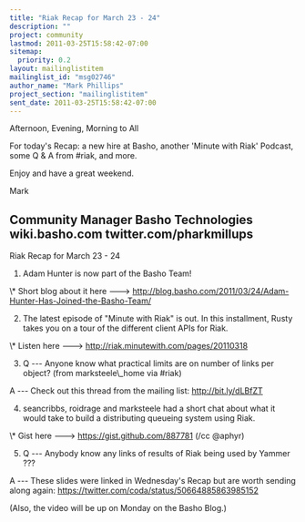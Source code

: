 ```yaml
---
title: "Riak Recap for March 23 - 24"
description: ""
project: community
lastmod: 2011-03-25T15:58:42-07:00
sitemap:
  priority: 0.2
layout: mailinglistitem
mailinglist_id: "msg02746"
author_name: "Mark Phillips"
project_section: "mailinglistitem"
sent_date: 2011-03-25T15:58:42-07:00
---
```



Afternoon, Evening, Morning to All

For today's Recap: a new hire at Basho, another 'Minute with Riak'
Podcast, some Q & A from #riak, and more.

Enjoy and have a great weekend.

Mark

Community Manager
Basho Technologies
wiki.basho.com
twitter.com/pharkmillups
---

Riak Recap for March 23 - 24

1) Adam Hunter is now part of the Basho Team!

\\* Short blog about it here ---&gt;
http://blog.basho.com/2011/03/24/Adam-Hunter-Has-Joined-the-Basho-Team/

2) The latest episode of "Minute with Riak" is out. In this
installment, Rusty takes you on a tour of the different client APIs
for Riak.

\\* Listen here ---&gt; http://riak.minutewith.com/pages/20110318

3) Q --- Anyone know what practical limits are on number of links per
object? (from marksteele\\_home via #riak)

 A --- Check out this thread from the mailing list: http://bit.ly/dLBfZT

4) seancribbs, roidrage and marksteele had a short chat about what it
would take to build a distributing queueing system using Riak.

\\* Gist here ---&gt; https://gist.github.com/887781 (/cc @aphyr)

5) Q --- Anybody know any links of results of Riak being used by Yammer ???

 A --- These slides were linked in Wednesday's Recap but are worth
sending along again: https://twitter.com/coda/status/50664885863985152

(Also, the video will be up on Monday on the Basho Blog.)

